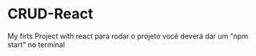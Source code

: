 # CRUD-React
My firts Project with react
para rodar o projeto você deverá dar um "npm start" no terminal 
